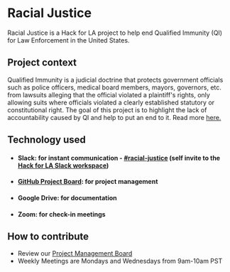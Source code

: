 # Racial Justice
Racial Justice is a Hack for LA project to help end Qualified Immunity (QI) for Law Enforcement in the United States.


## Project context

Qualified Immunity is a judicial doctrine that protects government officials such as police officers, medical board members, mayors, governors, etc. from lawsuits alleging that the official violated a plaintiff's rights, only allowing suits where officials violated a clearly established statutory or constitutional right. The goal of this project is to highlight the lack of accountability caused by QI and help to put an end to it. Read more [here.](https://docs.google.com/document/d/10hjsR7EjVpL-P18eCGjgLMKD5DtT1gwibnmHXzLTcSE/edit?ts=6013d2eb)


## Technology used

- #### Slack: for instant communication - [#racial-justice](https://hackforla.slack.com/archives/C01714H1Z0E) (self invite to the [Hack for LA Slack workspace](https://hackforla.org/slack))
- #### [GitHub Project Board](https://github.com/hackforla/racial-justice/projects/1): for project management
- #### Google Drive: for documentation
- #### Zoom: for check-in meetings


## How to contribute

- Review our [Project Management Board](https://github.com/hackforla/racial-justice/projects/1)
- Weekly Meetings are Mondays and Wednesdays from 9am-10am PST

